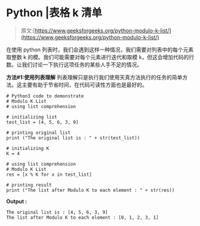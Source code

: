 # Python |表格 k 清单

> 原文:[https://www.geeksforgeeks.org/python-modulo-k-list/](https://www.geeksforgeeks.org/python-modulo-k-list/)

在使用 python 列表时，我们会遇到这样一种情况，我们需要对列表中的每个元素取整数 k 的模。我们可能需要对每个元素进行迭代和取模 k，但这会增加代码的行数。让我们讨论一下执行这项任务的某些人手不足的情况。

**方法#1:使用列表理解**
列表理解只是执行我们使用天真方法执行的任务的简单方法。这主要有助于节省时间，在代码可读性方面也是最好的。

```
# Python3 code to demonstrate 
# Modulo K List
# using list comprehension

# initializing list 
test_list = [4, 5, 6, 3, 9]

# printing original list
print ("The original list is : " + str(test_list))

# initializing K
K = 4

# using list comprehension
# Modulo K List
res = [x % K for x in test_list]

# printing result 
print ("The list after Modulo K to each element : " + str(res))
```

**Output :**

```
The original list is : [4, 5, 6, 3, 9]
The list after Modulo K to each element : [0, 1, 2, 3, 1]

```